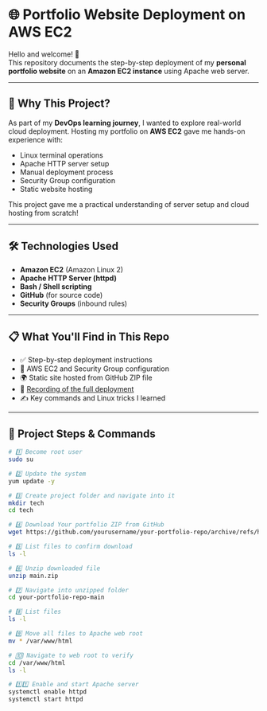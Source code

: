 # 🌐 Portfolio Website Deployment on AWS EC2
<!--  -->
Hello and welcome! 👋  
This repository documents the step-by-step deployment of my **personal portfolio website** on an **Amazon EC2 instance** using Apache web server.

---

## 🚀 Why This Project?

As part of my **DevOps learning journey**, I wanted to explore real-world cloud deployment. Hosting my portfolio on **AWS EC2** gave me hands-on experience with:

- Linux terminal operations  
- Apache HTTP server setup  
- Manual deployment process  
- Security Group configuration  
- Static website hosting  

This project gave me a practical understanding of server setup and cloud hosting from scratch!

---

## 🛠️ Technologies Used

- **Amazon EC2** (Amazon Linux 2)  
- **Apache HTTP Server (httpd)**  
- **Bash / Shell scripting**  
- **GitHub** (for source code)  
- **Security Groups** (inbound rules)

---

## 📋 What You'll Find in This Repo

- ✅ Step-by-step deployment instructions  
- 🔐 AWS EC2 and Security Group configuration  
- 🌍 Static site hosted from GitHub ZIP file  
- 🎥 [Recording of the full deployment](https://drive.google.com/file/d/1zJMHM2_GMpx4xsiV7qOcegPvdhGowcDk/view?usp=sharing)  
- ✍️ Key commands and Linux tricks I learned  

---

## 🧪 Project Steps & Commands

```bash
# 1️⃣ Become root user
sudo su

# 2️⃣ Update the system
yum update -y

# 3️⃣ Create project folder and navigate into it
mkdir tech
cd tech

# 4️⃣ Download Your portfolio ZIP from GitHub
wget https://github.com/yourusername/your-portfolio-repo/archive/refs/heads/main.zip

# 5️⃣ List files to confirm download
ls -l

# 6️⃣ Unzip downloaded file
unzip main.zip

# 7️⃣ Navigate into unzipped folder
cd your-portfolio-repo-main

# 8️⃣ List files
ls -l

# 9️⃣ Move all files to Apache web root
mv * /var/www/html

# 🔟 Navigate to web root to verify
cd /var/www/html
ls -l

# 1️⃣1️⃣ Enable and start Apache server
systemctl enable httpd
systemctl start httpd

